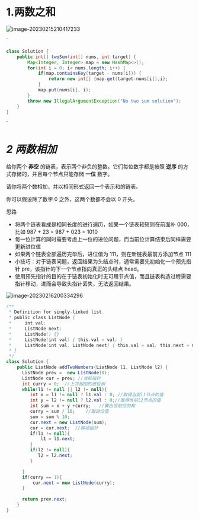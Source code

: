 # 1.两数之和

![image-20230215210417233](https://gitee.com/dwc12/image/raw/master/typoraImage/image-20230215210417233.png)

`

```java
class Solution {
    public int[] twoSum(int[] nums, int target) {
        Map<Integer, Integer> map = new HashMap<>();  
        for(int i = 0; i< nums.length; i++) {
            if(map.containsKey(target - nums[i])) {
                return new int[] {map.get(target-nums[i]),i};
            }
            map.put(nums[i], i);
        }
        throw new IllegalArgumentException("No two sum solution");
    }
}
```

`

# *2 两数相加*

 给你两个 **非空** 的链表，表示两个非负的整数。它们每位数字都是按照 **逆序** 的方式存储的，并且每个节点只能存储 **一位** 数字。

请你将两个数相加，并以相同形式返回一个表示和的链表。

你可以假设除了数字 0 之外，这两个数都不会以 0 开头。

思路

- 将两个链表看成是相同长度的进行遍历，如果一个链表较短则在前面补 000，比如 987 + 23 = 987 + 023 = 1010
- 每一位计算的同时需要考虑上一位的进位问题，而当前位计算结束后同样需要更新进位值
- 如果两个链表全部遍历完毕后，进位值为 111，则在新链表最前方添加节点 111
- 小技巧：对于链表问题，返回结果为头结点时，通常需要先初始化一个预先指针 pre，该指针的下一个节点指向真正的头结点 head。
- 使用预先指针的目的在于链表初始化时无可用节点值，而且链表构造过程需要指针移动，进而会导致头指针丢失，无法返回结果。

 

![image-20230216200334296](https://gitee.com/dwc12/image/raw/master/typoraImage/image-20230216200334296.png)

```java
/**
 * Definition for singly-linked list.
 * public class ListNode {
 *     int val;
 *     ListNode next;
 *     ListNode() {}
 *     ListNode(int val) { this.val = val; }
 *     ListNode(int val, ListNode next) { this.val = val; this.next = next; }
 * }
 */
class Solution {
    public ListNode addTwoNumbers(ListNode l1, ListNode l2) {
      ListNode prev =  new ListNode(0);
      ListNode cur = prev; //当前指针
      int curry = 0;  //上次相加的进位树
      while(l1 != null || l2 != null){
         int x = l1 != null ? l1.val : 0; //取得当前l1节点的值
         int y = l2 != null ? l2.val : 0;//取得当前l2节点的值
         int sum = x + y +curry;   //算出当前位的和
         curry = sum / 10;    //取进位值
         sum = sum % 10;   
         cur.next = new ListNode(sum);
         cur = cur.next;  //移动指针
         if(l1 != null){
             l1 = l1.next;
         }
         if(l2 != null){
            l2 = l2.next;
         }

      }
      if(curry == 1){
          cur.next = new ListNode(curry);
      }
      
      return prev.next;
    }
}
```

